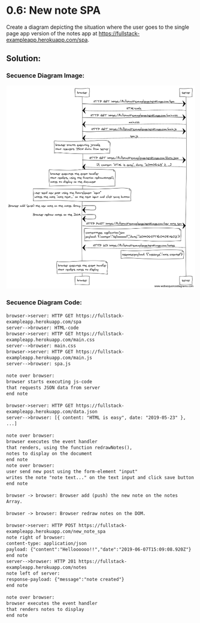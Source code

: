 # 0.6: New note SPA

Create a diagram depicting the situation where the user goes to the single page app version of the notes app at https://fullstack-exampleapp.herokuapp.com/spa.
## Solution:

### Secuence Diagram Image:

![excercice 0.6: New note SPA](6_new_note_spa.png)

### Secuence Diagram Code:

```code:
browser->server: HTTP GET https://fullstack-exampleapp.herokuapp.com/spa
server-->browser: HTML-code
browser->server: HTTP GET https://fullstack-exampleapp.herokuapp.com/main.css
server-->browser: main.css
browser->server: HTTP GET https://fullstack-exampleapp.herokuapp.com/main.js
server-->browser: spa.js

note over browser:
browser starts executing js-code
that requests JSON data from server 
end note

browser->server: HTTP GET https://fullstack-exampleapp.herokuapp.com/data.json
server-->browser: [{ content: "HTML is easy", date: "2019-05-23" }, ...]

note over browser:
browser executes the event handler
that renders, using the function redrawNotes(), 
notes to display on the document
end note
note over browser:
user send new post using the form-element "input"
writes the note "note text..." on the text input and click save button
end note

browser -> browser: Browser add (push) the new note on the notes Array. 

browser -> browser: Browser redraw notes on the DOM.  

browser->server: HTTP POST https://fullstack-exampleapp.herokuapp.com/new_note_spa
note right of browser:
content-type: application/json
payload: {"content":"Helloooooo!!","date":"2019-06-07T15:09:08.920Z"}
end note
server-->browser: HTTP 201 https://fullstack-exampleapp.herokuapp.com/notes 
note left of server:
response-payload: {"message":"note created"}
end note

note over browser:
browser executes the event handler
that renders notes to display
end note
```